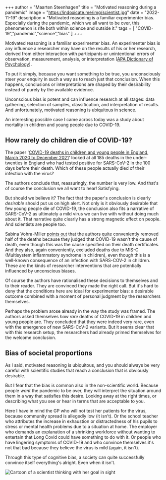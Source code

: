 +++
author = "Maarten Steenhagen"
title = "Motivated reasoning during a pandemic"
image = "https://indoxicate.me/img/scientist.jpg"
date = "2022-11-19"
description = "Motivated reasoning is a familiar experimenter bias. Especially during the pandemic, which we all want to be over, this phenomenon is rife both within science and outside it."
tags = [
    "COVID-19","pandemic","science","bias"
]
+++


Motivated reasoning is a familiar experimenter bias. An experimenter bias is any influence a researcher may have on the results of his or her research, derived from either interaction with participants or unintentional errors of observation, measurement, analysis, or interpretation ([APA Dictionary of Psychology](https://dictionary.apa.org/experimenter-effect)). 

To put it simply, because you want something to be true, you unconsciously steer your enquiry in such a way as to reach just that conclusion. When this happens, conclusions or interpretations are shaped by their desirability instead of purely by the available evidence.

Unconscious bias is potent and can influence research at all stages: data gathering, selection of samples, classification, and interpretation of results. And unfortunately, motivated reasoning is ubiquitous in science.

An interesting possible case I came across today was a study about mortality in children and young people due to COVID-19. 

## How rarely do children die of COVID-19?

The paper '[COVID-19 deaths in children and young people in England, March 2020 to December 2021](https://journals.plos.org/plosmedicine/article?id=10.1371/journal.pmed.1004118)' looked at all 185 deaths in the under-twenties in England who had tested positive for SARS-CoV-2 in the 100 days before their death. Which of these people actually died of their infection with the virus? 

The authors conclude that, reassuringly, the number is very low. And that's of course the conclusion we all want to hear! Satisfying. 

But should we believe it? The fact that the paper's conclusion is clearly _desirable_ should put us on high alert. Not only is it obviously desirable that few young people die of COVID-19, the conclusion also fits a narrative of SARS-CoV-2 as ultimately a mild virus we can live with without doing much about it. That narrative quite clearly has a strong magnetic effect on people. And scientists are people too.  

Sabina Vohra-Miller [points out](https://twitter.com/SabiVM/status/1593994785077198848?s=20&t=qa_wuMP0Kz4p6UPDiKzU-A) that the authors quite conveniently removed half of the deaths because they judged that COVID-19 wasn't the cause of death, even though this was the cause specified on their death certificates. And they also, again conveniently, excluded deaths due to MIS-C (Multisystem inflammatory syndrome in children), even though this is a well-known consequence of an infection with SARS-COV-2 in children. These are the kinds of researcher interventions that are potentially influenced by unconscious biases.

Of course the authors have rationalised these decisions to themselves and to their reader. They are convinced they made the right call. But it's hard to deny that the conditions here are ideal for experimenter bias: a desirable outcome combined with a moment of personal judgment by the researchers themselves.  

Perhaps the problem arose already in the way the study was framed. The authors asked themselves _how rare_ deaths of COVID-19 in children and young people are. They concluded that they were indeed very rare, even with the emergence of new SARS-CoV-2 variants. But it seems clear that with this research setup, the researchers had already primed themselves for the welcome conclusion. 

## Bias of societal proportions

As I said, motivated reasoning is ubiquitous, and you should always be very careful with scientific studies that reach a conclusion that is obviously desirable. 

But I fear that the bias is common also in the non-scientific world. Because people _want_ the pandemic to be over, they will interpret the situation around them in a way that satisfies this desire. Looking away at the right times, or describing what you see or hear in terms that are acceptable to you. 

Here I have in mind the GP who will not test her patients for the virus, because community spread is allegedly low (it isn't). Or the school teacher who attributes the increase in exhaustion or distractedness of his pupils to stress or mental health problems due to a situation at home. The employer who demands an explanation of a shrinking workforce without wanting to entertain that Long Covid could have something to do with it. Or people who have lingering symptoms of COVID-19 and who convince themselves it's not that bad because they believe the virus is mild (again, it isn't). 

Through this type of cognitive bias, a society can quite successfully convince itself everything's alright. Even when it isn't. 

![Cartoon of a scientist thinking with her goal in sight](/img/scientist.jpg)